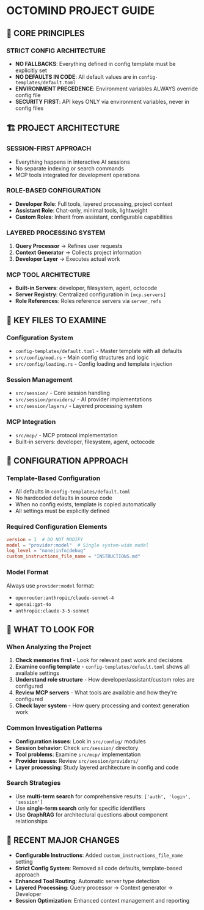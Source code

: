 # OCTOMIND PROJECT GUIDE

## 🎯 CORE PRINCIPLES

### STRICT CONFIG ARCHITECTURE
- **NO FALLBACKS**: Everything defined in config template must be explicitly set
- **NO DEFAULTS IN CODE**: All default values are in `config-templates/default.toml`
- **ENVIRONMENT PRECEDENCE**: Environment variables ALWAYS override config file
- **SECURITY FIRST**: API keys ONLY via environment variables, never in config files

## 🏗️ PROJECT ARCHITECTURE

### SESSION-FIRST APPROACH
- Everything happens in interactive AI sessions
- No separate indexing or search commands
- MCP tools integrated for development operations

### ROLE-BASED CONFIGURATION
- **Developer Role**: Full tools, layered processing, project context
- **Assistant Role**: Chat-only, minimal tools, lightweight
- **Custom Roles**: Inherit from assistant, configurable capabilities

### LAYERED PROCESSING SYSTEM
1. **Query Processor** → Refines user requests
2. **Context Generator** → Collects project information
3. **Developer Layer** → Executes actual work

### MCP TOOL ARCHITECTURE
- **Built-in Servers**: developer, filesystem, agent, octocode
- **Server Registry**: Centralized configuration in `[mcp.servers]`
- **Role References**: Roles reference servers via `server_refs`

## 📁 KEY FILES TO EXAMINE

### Configuration System
- `config-templates/default.toml` - Master template with all defaults
- `src/config/mod.rs` - Main config structures and logic
- `src/config/loading.rs` - Config loading and template injection

### Session Management
- `src/session/` - Core session handling
- `src/session/providers/` - AI provider implementations
- `src/session/layers/` - Layered processing system

### MCP Integration
- `src/mcp/` - MCP protocol implementation
- Built-in servers: developer, filesystem, agent, octocode

## 🔧 CONFIGURATION APPROACH

### Template-Based Configuration
- All defaults in `config-templates/default.toml`
- No hardcoded defaults in source code
- When no config exists, template is copied automatically
- All settings must be explicitly defined

### Required Configuration Elements
```toml
version = 1  # DO NOT MODIFY
model = "provider:model"  # Single system-wide model
log_level = "none|info|debug"
custom_instructions_file_name = "INSTRUCTIONS.md"
```

### Model Format
Always use `provider:model` format:
- `openrouter:anthropic/claude-sonnet-4`
- `openai:gpt-4o`
- `anthropic:claude-3-5-sonnet`

## 🎯 WHAT TO LOOK FOR

### When Analyzing the Project
1. **Check memories first** - Look for relevant past work and decisions
2. **Examine config template** - `config-templates/default.toml` shows all available settings
3. **Understand role structure** - How developer/assistant/custom roles are configured
4. **Review MCP servers** - What tools are available and how they're configured
5. **Check layer system** - How query processing and context generation work

### Common Investigation Patterns
- **Configuration issues**: Look in `src/config/` modules
- **Session behavior**: Check `src/session/` directory
- **Tool problems**: Examine `src/mcp/` implementation
- **Provider issues**: Review `src/session/providers/`
- **Layer processing**: Study layered architecture in config and code

### Search Strategies
- Use **multi-term search** for comprehensive results: `['auth', 'login', 'session']`
- Use **single-term search** only for specific identifiers
- Use **GraphRAG** for architectural questions about component relationships

## 🔧 RECENT MAJOR CHANGES

- **Configurable Instructions**: Added `custom_instructions_file_name` setting
- **Strict Config System**: Removed all code defaults, template-based approach
- **Enhanced Tool Routing**: Automatic server type detection
- **Layered Processing**: Query processor → Context generator → Developer
- **Session Optimization**: Enhanced context management and reporting
